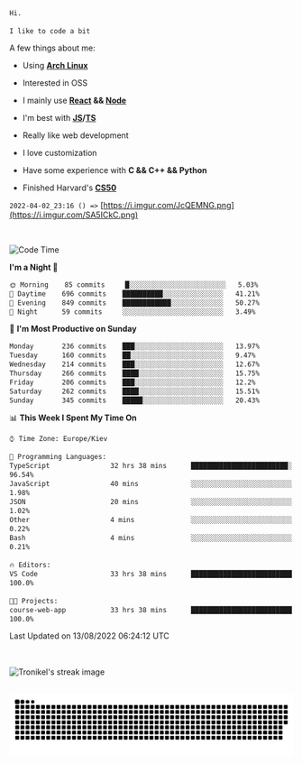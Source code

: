 ```
Hi.

I like to code a bit
```

A few things about me:

-   Using **[Arch Linux](https://archlinux.org/)**

-   Interested in OSS

-   I mainly use **[React](https://reactjs.org/) && [Node](https://nodejs.org/en/)**

-   I'm best with **[JS](https://www.javascript.com/)/[TS](https://www.typescriptlang.org/)**

-   Really like web development

-   I love customization

-   Have some experience with **C && C++ && Python**

-   Finished Harvard's **[CS50](https://cs50.harvard.edu)**

`2022-04-02_23:16 () =>` [https://i.imgur.com/JcQEMNG.png](https://i.imgur.com/SA5ICkC.png)

<br>

<!--START_SECTION:waka-->
![Code Time](http://img.shields.io/badge/Code%20Time-0%20secs-blue)

**I'm a Night 🦉** 

```text
🌞 Morning    85 commits     █░░░░░░░░░░░░░░░░░░░░░░░░   5.03% 
🌆 Daytime    696 commits    ██████████░░░░░░░░░░░░░░░   41.21% 
🌃 Evening    849 commits    ████████████░░░░░░░░░░░░░   50.27% 
🌙 Night      59 commits     ░░░░░░░░░░░░░░░░░░░░░░░░░   3.49%

```
📅 **I'm Most Productive on Sunday** 

```text
Monday       236 commits    ███░░░░░░░░░░░░░░░░░░░░░░   13.97% 
Tuesday      160 commits    ██░░░░░░░░░░░░░░░░░░░░░░░   9.47% 
Wednesday    214 commits    ███░░░░░░░░░░░░░░░░░░░░░░   12.67% 
Thursday     266 commits    ████░░░░░░░░░░░░░░░░░░░░░   15.75% 
Friday       206 commits    ███░░░░░░░░░░░░░░░░░░░░░░   12.2% 
Saturday     262 commits    ████░░░░░░░░░░░░░░░░░░░░░   15.51% 
Sunday       345 commits    █████░░░░░░░░░░░░░░░░░░░░   20.43%

```


📊 **This Week I Spent My Time On** 

```text
⌚︎ Time Zone: Europe/Kiev

💬 Programming Languages: 
TypeScript               32 hrs 38 mins      ████████████████████████░   96.54% 
JavaScript               40 mins             ░░░░░░░░░░░░░░░░░░░░░░░░░   1.98% 
JSON                     20 mins             ░░░░░░░░░░░░░░░░░░░░░░░░░   1.02% 
Other                    4 mins              ░░░░░░░░░░░░░░░░░░░░░░░░░   0.22% 
Bash                     4 mins              ░░░░░░░░░░░░░░░░░░░░░░░░░   0.21%

🔥 Editors: 
VS Code                  33 hrs 38 mins      █████████████████████████   100.0%

🐱‍💻 Projects: 
course-web-app           33 hrs 38 mins      █████████████████████████   100.0%

```


 Last Updated on 13/08/2022 06:24:12 UTC
<!--END_SECTION:waka-->

<br>

<p><img align="center" src="https://github-readme-streak-stats.herokuapp.com/?user=Tronikelis&theme=dark" alt="Tronikel's streak image" /></p>

<br>

<img title="" src="https://raw.githubusercontent.com/Tronikelis/Tronikelis/output/github-contribution-grid-snake.svg" alt="very cool snake thingey" data-align="left">
